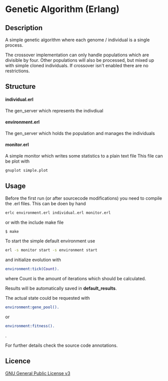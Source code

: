 Genetic Algorithm (Erlang)
==========================

## Description
A simple genetic algorithm where each genome / individual is a single process.

The crossover implementation can only handle populations which are divisible by four.
Other populations will also be processed, but mixed up with simple cloned individuals. If
crossover isn't enabled there are no restrictions.

## Structure

#### individual.erl
The gen_server which represents the indivdiual
#### environment.erl
The gen_server which holds the population and manages the individuals
#### monitor.erl
A simple monitor which writes some statistics to a plain text file
This file can be plot with
```sh
gnuplot simple.plot
```

## Usage

Before the first run (or after sourcecode modifications) you need to compile the .erl files.
This can be doen by hand
```sh
erlc environment.erl individual.erl monitor.erl
```
or with the include make file
```sh
$ make
```

To start the simple default environment use
```sh
erl -s monitor start -s environment start
```

and initialize evolution with
```erlang
environment:tick(Count).
```
where Count is the amount of iterations which should be calculated.

Results will be automatically saved in __default_results__.

The actual state could be requested with
```erlang
environment:gene_pool().
```
or
```erlang
environment:fitness().
```
.

For further details check the source code annotations.

## Licence
[GNU General Public License v3](http://www.gnu.org/licenses/gpl.html)

